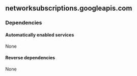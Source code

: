 ## networksubscriptions.googleapis.com

### Dependencies

#### Automatically enabled services

None

#### Reverse dependencies

None
